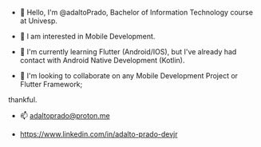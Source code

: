 - 👋 Hello, I'm @adaltoPrado, Bachelor of Information Technology course at Univesp.

- 👀 I am interested in Mobile Development.

- 🌱 I'm currently learning Flutter (Android/IOS), but I've already had contact with Android Native Development (Kotlin).

- 💞️ I'm looking to collaborate on any Mobile Development Project or Flutter Framework;

thankful.

- 📫 adaltoprado@proton.me

- https://www.linkedin.com/in/adalto-prado-devjr


